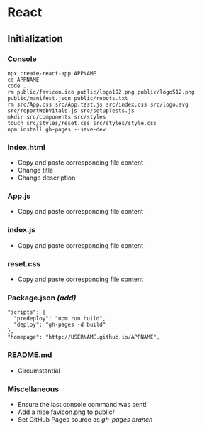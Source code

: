 # React
## Initialization
### Console
    npx create-react-app APPNAME
    cd APPNAME
    code .
    rm public/favicon.ico public/logo192.png public/logo512.png public/manifest.json public/robots.txt
    rm src/App.css src/App.test.js src/index.css src/logo.svg src/reportWebVitals.js src/setupTests.js
    mkdir src/components src/styles
    touch src/styles/reset.css src/styles/style.css
    npm install gh-pages --save-dev
### Index.html
- Copy and paste corresponding file content
- Change title
- Change description
### App.js
- Copy and paste corresponding file content
### index.js
- Copy and paste corresponding file content
### reset.css
- Copy and paste corresponding file content
### Package.json *(add)*
    "scripts": {
      "predeploy": "npm run build",
      "deploy": "gh-pages -d build"
    },
    "homepage": "http://USERNAME.github.io/APPNAME",
### README.md
- Circumstantial
### Miscellaneous
- Ensure the last console command was sent!
- Add a nice favicon.png to public/
- Set GitHub Pages source as *gh-pages branch*
